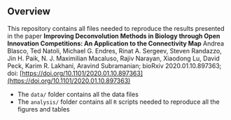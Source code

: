 ## Overview

This repository contains all files needed to reproduce the results presented in the paper **Improving Deconvolution Methods in Biology through Open Innovation Competitions: An Application to the Connectivity Map** Andrea Blasco, Ted Natoli, Michael G. Endres, Rinat A. Sergeev, Steven Randazzo, Jin H. Paik, N. J. Maximilian Macaluso, Rajiv Narayan, Xiaodong Lu, David Peck, Karim R. Lakhani, Aravind Subramanian; bioRxiv 2020.01.10.897363; doi: [https://doi.org/10.1101/2020.01.10.897363](https://doi.org/10.1101/2020.01.10.897363)


- The `data/` folder contains all the data files
- The `analysis/` folder contains all `R` scripts needed to reproduce all the figures and tables 
